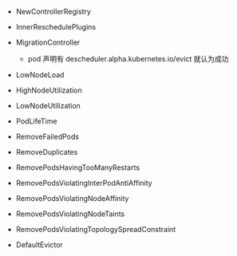 - NewControllerRegistry
- InnerReschedulePlugins

- MigrationController
  - pod 声明有  descheduler.alpha.kubernetes.io/evict 就认为成功
- LowNodeLoad
- HighNodeUtilization
- LowNodeUtilization
- PodLifeTime
- RemoveFailedPods
- RemoveDuplicates
- RemovePodsHavingTooManyRestarts
- RemovePodsViolatingInterPodAntiAffinity
- RemovePodsViolatingNodeAffinity
- RemovePodsViolatingNodeTaints
- RemovePodsViolatingTopologySpreadConstraint
- DefaultEvictor